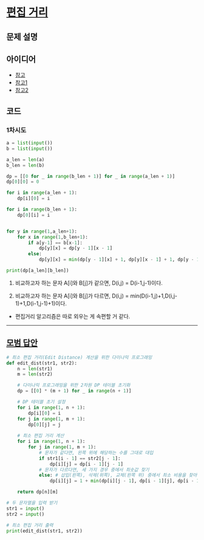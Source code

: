 # [편집 거리](http://jungol.co.kr/bbs/board.php?bo_table=pbank&wr_id=1451&sca=99&sfl=wr_subject&stx=%ED%8E%B8%EC%A7%91)

## 문제 설명

## 아이디어

- [참고](https://hsp1116.tistory.com/41)
- [참고1](https://www.crocus.co.kr/1290)
- [참고2](https://blog.naver.com/ndb796/220870218783)

## 코드

### 1차시도

```python
a = list(input())
b = list(input())

a_len = len(a)
b_len = len(b)

dp = [[0 for _ in range(b_len + 1)] for _ in range(a_len + 1)]
dp[0][0] = 0

for i in range(a_len + 1):
    dp[i][0] = i

for i in range(b_len + 1):
    dp[0][i] = i


for y in range(1,a_len+1):
    for x in range(1,b_len+1):
        if a[y-1] == b[x-1]:
            dp[y][x] = dp[y - 1][x - 1]
        else:
            dp[y][x] = min(dp[y - 1][x] + 1, dp[y][x - 1] + 1, dp[y - 1][x - 1] + 1)

print(dp[a_len][b_len])
```


1. 비교하고자 하는 문자 A[i]와 B[j]가 같으면, D(i,j) = D(i-1,j-1)이다.

2. 비교하고자 하는 문자 A[i]와 B[j]가 다르면, D(i,j) = min(D(i-1,j)+1,D(i,j-1)+1,D(i-1,j-1)+1)이다.

* 편집거리 알고리즘은 따로 외우는 게 속편할 거 같다.
---

## [모범 답안](https://github.com/ndb796/python-for-coding-test/blob/master/16/6.py)

```python
# 최소 편집 거리(Edit Distance) 계산을 위한 다이나믹 프로그래밍
def edit_dist(str1, str2):
    n = len(str1)
    m = len(str2)

    # 다이나믹 프로그래밍을 위한 2차원 DP 테이블 초기화
    dp = [[0] * (m + 1) for _ in range(n + 1)]

    # DP 테이블 초기 설정
    for i in range(1, n + 1):
        dp[i][0] = i
    for j in range(1, m + 1):
        dp[0][j] = j
    
    # 최소 편집 거리 계산
    for i in range(1, n + 1):
        for j in range(1, m + 1):
            # 문자가 같다면, 왼쪽 위에 해당하는 수를 그대로 대입
            if str1[i - 1] == str2[j - 1]:
                dp[i][j] = dp[i - 1][j - 1]
            # 문자가 다르다면, 세 가지 경우 중에서 최솟값 찾기
            else: # 삽입(왼쪽), 삭제(위쪽), 교체(왼쪽 위) 중에서 최소 비용을 찾아 대입
                dp[i][j] = 1 + min(dp[i][j - 1], dp[i - 1][j], dp[i - 1][j - 1])

    return dp[n][m]

# 두 문자열을 입력 받기
str1 = input()
str2 = input()

# 최소 편집 거리 출력
print(edit_dist(str1, str2))
```